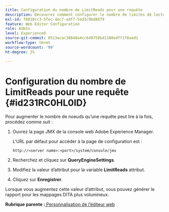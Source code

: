 ```yaml
---
title: Configuration du nombre de LimitReads pour une requête
description: Découvrez comment configurer le nombre de limites de lecture pour une requête
exl-id: f6010cc3-5fec-4ec7-adf7-5ad3c9bd8879
feature: Web Editor Configuration
role: Admin
level: Experienced
source-git-commit: 0513ecac38840a4cc649758bd1180edff1f8aed1
workflow-type: tm+mt
source-wordcount: '99'
ht-degree: 2%

---
```


# Configuration du nombre de LimitReads pour une requête {#id231RC0HL0ID}

Pour augmenter le nombre de noeuds qu’une requête peut lire à la fois, procédez comme suit :

1. Ouvrez la page JMX de la console web Adobe Experience Manager.

   L&#39;URL par défaut pour accéder à la page de configuration est :

   ```http
   http://<server name>:<port>/system/console/jmx
   ```

1. Recherchez et cliquez sur **QueryEngineSettings**.

1. Modifiez la valeur d’attribut pour la variable **LimitReads** attribut.

1. Cliquez sur **Enregistrer**.


Lorsque vous augmentez cette valeur d’attribut, vous pouvez générer le rapport pour les mappages DITA plus volumineux.

**Rubrique parente :**[ Personnalisation de l’éditeur web](conf-web-editor.md)
